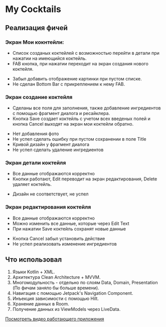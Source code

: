 # My Cocktails
## Реализация фичей
### Экран Мои кокнтейли:
 + Список созданых коктейлей с возможностью перейти в детали при нажатии на имеющийся коктейль.
 + FAB кнопка, при нажатии переходит на экран создания нового коктейля.
 - Забыл добавить отображение картинки при пустом списке.
 - Не сделан Bottom Bar с прикреплением к нему FAB.

### Экран создание коктейля
 + Сделаны все поля для заполнения, также добавление ингредиентов с помощью фрагмент диалога и ресайклера.
 + Кнопка Save создает коктейль с учетом всех введеных полей и кнопка Cancel выходят на экран мои коктейли обратно.
 - Нет добавления фото
 - Не успел сделать ошибку при пустом сохранении в поле Title
 - Кривой дизайн у фрагмент диалога
 - Не успел сделать удаление ингредиентов

### Экран детали коктейля
 + Все данные отображаются корректно
 + Кнопки работают, Edit переводит на экран редактирования, Delete удаляет коктейль.
 - Дизайн не соответствует, не успел

### Экран редактирования коктейля
 + Все данные отображаются корректно
 + Можно изменить все данные, которые через Edit Text
 + При нажатии Save коктейль сохранят новые данные
 - Кнопка Cancel забыл установить действие
 - Не успел реализовать изменение ингредиентов

## Что использовал
1. Языки Kotlin + XML.
2. Архитектура Clean Architecture + MVVM.
3. Многомодульность - отдельно по слоям Data, Domain, Presentation (По фичам заняло бы больше времени).
4. Навигация с помощью Jetpack's Navigation Component.
5. Инъекция зависимости с помощью Hilt.
6. Хранение данных в Room.
7. Получение данных из ViewModels через LiveData.

   
[Посмотреть видео работающего приложения](https://youtu.be/PCXfvtw-XFQ)
